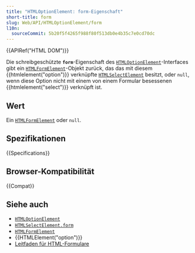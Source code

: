 ```yaml
---
title: "HTMLOptionElement: form-Eigenschaft"
short-title: form
slug: Web/API/HTMLOptionElement/form
l10n:
  sourceCommit: 5b20f5f4265f988f80f513db0e4b35c7e0cd70dc
---
```


{{APIRef("HTML DOM")}}

Die schreibgeschützte **`form`**-Eigenschaft des [`HTMLOptionElement`](/de/docs/Web/API/HTMLOptionElement)-Interfaces gibt ein [`HTMLFormElement`](/de/docs/Web/API/HTMLFormElement)-Objekt zurück, das das mit diesem {{htmlelement("option")}} verknüpfte [`HTMLSelectElement`](/de/docs/Web/API/HTMLSelectElement) besitzt, oder `null`, wenn diese Option nicht mit einem von einem Formular besessenen {{htmlelement("select")}} verknüpft ist.

## Wert

Ein [`HTMLFormElement`](/de/docs/Web/API/HTMLFormElement) oder `null`.

## Spezifikationen

{{Specifications}}

## Browser-Kompatibilität

{{Compat}}

## Siehe auch

- [`HTMLOptionElement`](/de/docs/Web/API/HTMLOptionElement)
- [`HTMLSelectElement.form`](/de/docs/Web/API/HTMLSelectElement/form)
- [`HTMLFormElement`](/de/docs/Web/API/HTMLFormElement)
- {{HTMLElement("option")}}
- [Leitfaden für HTML-Formulare](/de/docs/Learn_web_development/Extensions/Forms)
